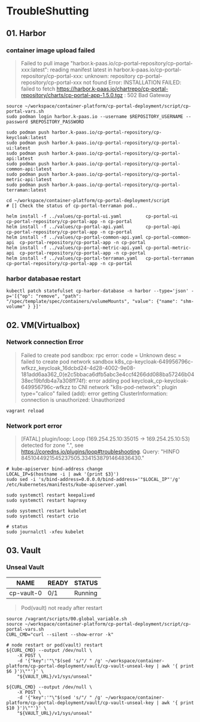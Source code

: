 # TroubleShutting

## 01. Harbor

### container image upload failed
> Failed to pull image "harbor.k-paas.io/cp-portal-repository/cp-portal-xxx:latest": reading manifest latest in harbor.k-paas.io/cp-portal-repository/cp-portal-xxx: unknown: repository cp-portal-repository/cp-portal-xxx not found
> Error: INSTALLATION FAILED: failed to fetch https://harbor.k-paas.io/chartrepo/cp-portal-repository/charts/cp-portal-app-1.5.0.tgz : 502 Bad Gateway

```shell
source ~/workspace/container-platform/cp-portal-deployment/script/cp-portal-vars.sh
sudo podman login harbor.k-paas.io --username $REPOSITORY_USERNAME --password $REPOSITORY_PASSWORD

sudo podman push harbor.k-paas.io/cp-portal-repository/cp-keycloak:latest
sudo podman push harbor.k-paas.io/cp-portal-repository/cp-portal-ui:latest
sudo podman push harbor.k-paas.io/cp-portal-repository/cp-portal-api:latest
sudo podman push harbor.k-paas.io/cp-portal-repository/cp-portal-common-api:latest
sudo podman push harbor.k-paas.io/cp-portal-repository/cp-portal-metric-api:latest
sudo podman push harbor.k-paas.io/cp-portal-repository/cp-portal-terraman:latest

cd ~/workspace/container-platform/cp-portal-deployment/script
# [] Check the status of cp-portal-terraman pod..

helm install -f ../values/cp-portal-ui.yaml         cp-portal-ui          cp-portal-repository/cp-portal-app -n cp-portal
helm install -f ../values/cp-portal-api.yaml        cp-portal-api         cp-portal-repository/cp-portal-app -n cp-portal
helm install -f ../values/cp-portal-common-api.yaml cp-portal-common-api  cp-portal-repository/cp-portal-app -n cp-portal
helm install -f ../values/cp-portal-metric-api.yaml cp-portal-metric-api  cp-portal-repository/cp-portal-app -n cp-portal
helm install -f ../values/cp-portal-terraman.yaml   cp-portal-terraman    cp-portal-repository/cp-portal-app -n cp-portal
```

### harbor databasae restart
```shell
kubectl patch statefulset cp-harbor-database -n harbor --type='json' -p='[{"op": "remove", "path": "/spec/template/spec/containers/volumeMounts", "value": {"name": "shm-volume" } }]'
```

## 02. VM(Virtualbox)

### Network connection Error
> Failed to create pod sandbox: rpc error: code = Unknown desc = failed to create pod network sandbox k8s_cp-keycloak-649956796c-wfkzz_keycloak_16dcbd24-4d28-4002-9e08-181add6aa362_0(e2c5bbaca6dfb5abc3e4ccf4266dd088ba57246b0438ec19bfdb4a7a308ff74f): error adding pod keycloak_cp-keycloak-649956796c-wfkzz to CNI network "k8s-pod-network": plugin type="calico" failed (add): error getting ClusterInformation: connection is unauthorized: Unauthorized

```shell
vagrant reload
```

### Network port error
> [FATAL] plugin/loop: Loop (169.254.25.10:35015 -> 169.254.25.10:53) detected for zone ".", see https://coredns.io/plugins/loop#troubleshooting. Query: "HINFO 8451044921545237505.3341538791464836430."

```shell
# kube-apiserver bind-address change
LOCAL_IP=$(hostname -i | awk '{print $3}')
sudo sed -i 's/bind-address=0.0.0.0/bind-address='"$LOCAL_IP"'/g' /etc/kubernetes/manifests/kube-apiserver.yaml

sudo systemctl restart keepalived
sudo systemctl restart haproxy

sudo systemctl restart kubelet
sudo systemctl restart crio

# status
sudo journalctl -xfeu kubelet
```

## 03. Vault

### Unseal Vault
| NAME       | READY | STATUS  |
|------------|-------|---------|
| cp-vault-0 | 0/1   | Running |
> Pod(vault) not ready after restart
 
```shell
source /vagrant/scripts/00.global_variable.sh
source ~/workspace/container-platform/cp-portal-deployment/script/cp-portal-vars.sh
CURL_CMD="curl --silent --show-error -k"

# node restart or pod(vault) restart
${CURL_CMD} --output /dev/null \
    -X POST \
    -d '{"key":'"\"$(sed 's/"/ " /g' ~/workspace/container-platform/cp-portal-deployment/vault/cp-vault-unseal-key | awk '{ print $6 }')\""'}' \
    "${VAULT_URL}/v1/sys/unseal"

${CURL_CMD} --output /dev/null \
    -X POST \
    -d '{"key":'"\"$(sed 's/"/ " /g' ~/workspace/container-platform/cp-portal-deployment/vault/cp-vault-unseal-key | awk '{ print $10 }')\""'}' \
    "${VAULT_URL}/v1/sys/unseal"
```
